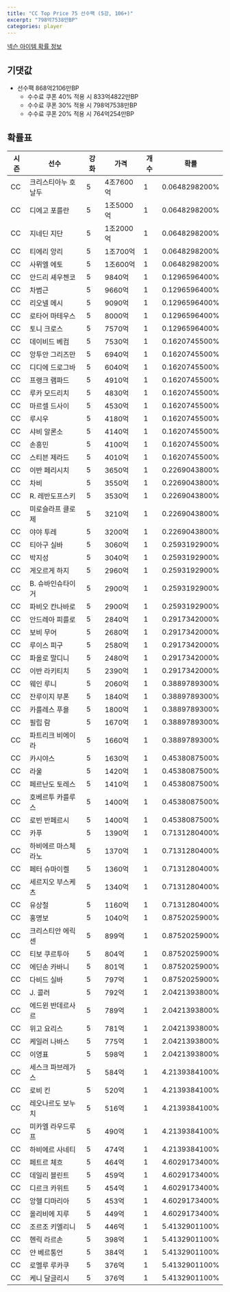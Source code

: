 ```yaml
---
title: "CC Top Price 75 선수팩 (5강, 106+)"
excerpt: "798억7538만BP"
categories: player
---
```

[넥슨 아이템 확률 정보](http://iteminfo.nexon.com/probability/fo4?sn=7333)

## 기댓값
  - 선수팩 868억2106만BP
    - 수수료 쿠폰 40% 적용 시 833억4822만BP
    - 수수료 쿠폰 30% 적용 시 798억7538만BP
    - 수수료 쿠폰 20% 적용 시 764억254만BP


## 확률표

|시즌|선수|강화|가격|개수|확률|
|---|---|---|---|---|---|
|CC|크리스티아누 호날두|5|4조7600억|1|0.0648298200%|
|CC|디에고 포를란|5|1조5000억|1|0.0648298200%|
|CC|지네딘 지단|5|1조2000억|1|0.0648298200%|
|CC|티에리 앙리|5|1조700억|1|0.0648298200%|
|CC|사뮈엘 에토|5|1조600억|1|0.0648298200%|
|CC|안드리 셰우첸코|5|9840억|1|0.1296596400%|
|CC|차범근|5|9660억|1|0.1296596400%|
|CC|리오넬 메시|5|9090억|1|0.1296596400%|
|CC|로타어 마테우스|5|8000억|1|0.1296596400%|
|CC|토니 크로스|5|7570억|1|0.1296596400%|
|CC|데이비드 베컴|5|7530억|1|0.1620745500%|
|CC|앙투안 그리즈만|5|6940억|1|0.1620745500%|
|CC|디디에 드로그바|5|6040억|1|0.1620745500%|
|CC|프랭크 램파드|5|4910억|1|0.1620745500%|
|CC|루카 모드리치|5|4830억|1|0.1620745500%|
|CC|마르셀 드사이|5|4530억|1|0.1620745500%|
|CC|루시우|5|4180억|1|0.1620745500%|
|CC|샤비 알론소|5|4140억|1|0.1620745500%|
|CC|손흥민|5|4100억|1|0.1620745500%|
|CC|스티븐 제라드|5|4010억|1|0.1620745500%|
|CC|이반 페리시치|5|3650억|1|0.2269043800%|
|CC|차비|5|3550억|1|0.2269043800%|
|CC|R. 레반도프스키|5|3530억|1|0.2269043800%|
|CC|미로슬라프 클로제|5|3210억|1|0.2269043800%|
|CC|야야 투레|5|3200억|1|0.2269043800%|
|CC|티아구 실바|5|3060억|1|0.2593192900%|
|CC|박지성|5|3040억|1|0.2593192900%|
|CC|게오르게 하지|5|2960억|1|0.2593192900%|
|CC|B. 슈바인슈타이거|5|2900억|1|0.2593192900%|
|CC|파비오 칸나바로|5|2900억|1|0.2593192900%|
|CC|안드레아 피를로|5|2840억|1|0.2917342000%|
|CC|보비 무어|5|2680억|1|0.2917342000%|
|CC|루이스 피구|5|2580억|1|0.2917342000%|
|CC|파올로 말디니|5|2480억|1|0.2917342000%|
|CC|이반 라키티치|5|2390억|1|0.2917342000%|
|CC|웨인 루니|5|2060억|1|0.3889789300%|
|CC|잔루이지 부폰|5|1840억|1|0.3889789300%|
|CC|카를레스 푸욜|5|1800억|1|0.3889789300%|
|CC|필립 람|5|1670억|1|0.3889789300%|
|CC|파트리크 비에이라|5|1660억|1|0.3889789300%|
|CC|카시야스|5|1630억|1|0.4538087500%|
|CC|라울|5|1420억|1|0.4538087500%|
|CC|페르난도 토레스|5|1410억|1|0.4538087500%|
|CC|호베르투 카를루스|5|1400억|1|0.4538087500%|
|CC|로빈 반페르시|5|1400억|1|0.4538087500%|
|CC|카푸|5|1390억|1|0.7131280400%|
|CC|하비에르 마스체라노|5|1370억|1|0.7131280400%|
|CC|페터 슈마이켈|5|1360억|1|0.7131280400%|
|CC|세르지오 부스케츠|5|1340억|1|0.7131280400%|
|CC|유상철|5|1160억|1|0.7131280400%|
|CC|홍명보|5|1040억|1|0.8752025900%|
|CC|크리스티안 에릭센|5|899억|1|0.8752025900%|
|CC|티보 쿠르투아|5|804억|1|0.8752025900%|
|CC|에딘손 카바니|5|801억|1|0.8752025900%|
|CC|다비드 실바|5|797억|1|0.8752025900%|
|CC|J. 콜러|5|792억|1|2.0421393800%|
|CC|에드윈 반데르사르|5|789억|1|2.0421393800%|
|CC|위고 요리스|5|781억|1|2.0421393800%|
|CC|케일러 나바스|5|775억|1|2.0421393800%|
|CC|이영표|5|598억|1|2.0421393800%|
|CC|세스크 파브레가스|5|584억|1|4.2139384100%|
|CC|로비 킨|5|520억|1|4.2139384100%|
|CC|레오나르도 보누치|5|516억|1|4.2139384100%|
|CC|미카엘 라우드루프|5|490억|1|4.2139384100%|
|CC|하비에르 사네티|5|474억|1|4.2139384100%|
|CC|페트르 체흐|5|464억|1|4.6029173400%|
|CC|데일리 블린트|5|459억|1|4.6029173400%|
|CC|디르크 카위트|5|454억|1|4.6029173400%|
|CC|앙헬 디마리아|5|453억|1|4.6029173400%|
|CC|올리비에 지루|5|449억|1|4.6029173400%|
|CC|조르조 키엘리니|5|446억|1|5.4132901100%|
|CC|헨릭 라르손|5|398억|1|5.4132901100%|
|CC|얀 베르통언|5|384억|1|5.4132901100%|
|CC|로멜루 루카쿠|5|376억|1|5.4132901100%|
|CC|케니 달글리시|5|376억|1|5.4132901100%|
